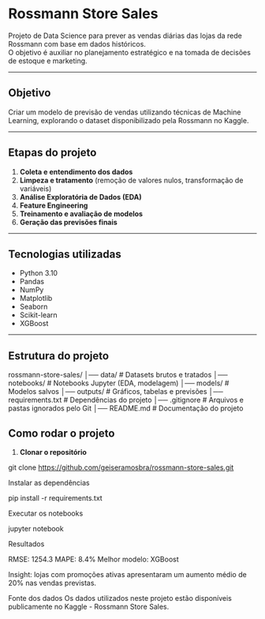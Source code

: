 # Rossmann Store Sales

Projeto de Data Science para prever as vendas diárias das lojas da rede Rossmann com base em dados históricos.  
O objetivo é auxiliar no planejamento estratégico e na tomada de decisões de estoque e marketing.

---

##  Objetivo
Criar um modelo de previsão de vendas utilizando técnicas de Machine Learning, explorando o dataset disponibilizado pela Rossmann no Kaggle.

---

##  Etapas do projeto
1. **Coleta e entendimento dos dados**
2. **Limpeza e tratamento** (remoção de valores nulos, transformação de variáveis)
3. **Análise Exploratória de Dados (EDA)**
4. **Feature Engineering**
5. **Treinamento e avaliação de modelos**
6. **Geração das previsões finais**

---

##  Tecnologias utilizadas
- Python 3.10
- Pandas
- NumPy
- Matplotlib
- Seaborn
- Scikit-learn
- XGBoost

---

##  Estrutura do projeto

rossmann-store-sales/
│── data/ # Datasets brutos e tratados
│── notebooks/ # Notebooks Jupyter (EDA, modelagem)
│── models/ # Modelos salvos
│── outputs/ # Gráficos, tabelas e previsões
│── requirements.txt # Dependências do projeto
│── .gitignore # Arquivos e pastas ignorados pelo Git
│── README.md # Documentação do projeto


##  Como rodar o projeto

1. **Clonar o repositório**

git clone https://github.com/geiseramosbra/rossmann-store-sales.git

Instalar as dependências

pip install -r requirements.txt

Executar os notebooks

jupyter notebook

Resultados

RMSE: 1254.3
MAPE: 8.4%
Melhor modelo: XGBoost

Insight: lojas com promoções ativas apresentaram um aumento médio de 20% nas vendas previstas.

 Fonte dos dados
Os dados utilizados neste projeto estão disponíveis publicamente no Kaggle - Rossmann Store Sales.






